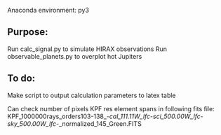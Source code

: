 Anaconda environment: py3


Purpose: 
-------
Run calc_signal.py to simulate HIRAX observations
Run observable_planets.py to overplot hot Jupiters

To do:
------
Make script to output calculation parameters to latex table

Can check number of pixels KPF res element spans in following fits file: 
KPF_1000000rays_orders103-138_-_cal_111.11W_lfc_-_sci_500.00W_lfc_-_sky_500.00W_lfc_-_normalized_145_Green.FITS